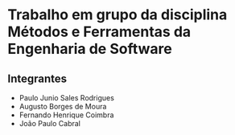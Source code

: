 # Trabalho em grupo da disciplina Métodos e Ferramentas da Engenharia de Software

## Integrantes 

- Paulo Junio Sales Rodrigues
- Augusto Borges de Moura
- Fernando Henrique Coimbra
- João Paulo Cabral
